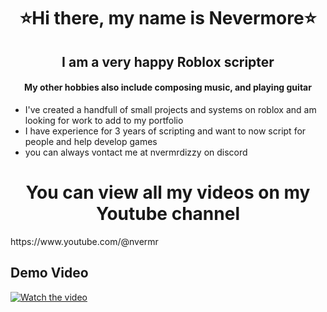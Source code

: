 <h1 align="center">⭐Hi there, my name is Nevermore⭐</h1>
<h2 align="center">I am a very happy Roblox scripter</h3>
<h4 align="center">My other hobbies also include composing music, and playing guitar</h3>

- I've created a handfull of small projects and systems on roblox and am looking for work to add to my portfolio
- I have experience for 3 years of scripting and want to now script for people and help develop games
- you can always vontact me at nvermrdizzy on discord

<h1 align="center">You can view all my videos on my Youtube channel</h1>
https://www.youtube.com/@nvermr

## Demo Video  
[![Watch the video](https://img.youtube.com/vi/fnCQ8zug420/maxresdefault.jpg)](https://www.youtube.com/watch?v=fnCQ8zug420)
